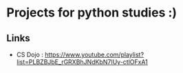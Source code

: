 # Projects for python studies :)

## Links

* CS Dojo : https://www.youtube.com/playlist?list=PLBZBJbE_rGRXBhJNdKbN7IUy-ctlOFxA1
